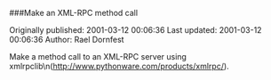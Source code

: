 ###Make an XML-RPC method call

Originally published: 2001-03-12 00:06:36
Last updated: 2001-03-12 00:06:36
Author: Rael Dornfest

Make a method call to an XML-RPC server using xmlrpclib\n(http://www.pythonware.com/products/xmlrpc/).
